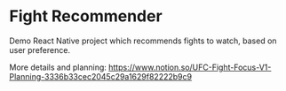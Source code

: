 # Fight Recommender
Demo React Native project which recommends fights to watch, based on user preference.

More details and planning: https://www.notion.so/UFC-Fight-Focus-V1-Planning-3336b33cec2045c29a1629f82222b9c9